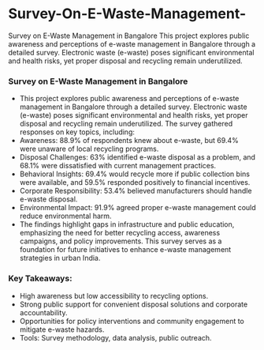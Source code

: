 # Survey-On-E-Waste-Management-
Survey on E-Waste Management in Bangalore  This project explores public awareness and perceptions of e-waste management in Bangalore through a detailed survey. Electronic waste (e-waste) poses significant environmental and health risks, yet proper disposal and recycling remain underutilized. 
### Survey on E-Waste Management in Bangalore
- This project explores public awareness and perceptions of e-waste management in Bangalore through a detailed survey. Electronic waste (e-waste) poses significant environmental and health risks, yet proper disposal and recycling remain underutilized. The survey gathered responses on key topics, including:
- Awareness: 88.9% of respondents knew about e-waste, but 69.4% were unaware of local recycling programs.
- Disposal Challenges: 63% identified e-waste disposal as a problem, and 68.1% were dissatisfied with current management practices.
- Behavioral Insights: 69.4% would recycle more if public collection bins were available, and 59.5% responded positively to financial incentives.
- Corporate Responsibility: 53.4% believed manufacturers should handle e-waste disposal.
- Environmental Impact: 91.9% agreed proper e-waste management could reduce environmental harm.
- The findings highlight gaps in infrastructure and public education, emphasizing the need for better recycling access, awareness campaigns, and policy improvements. This survey serves as a foundation for future initiatives to enhance e-waste management strategies in urban India.

### Key Takeaways:
- High awareness but low accessibility to recycling options.
- Strong public support for convenient disposal solutions and corporate accountability.
- Opportunities for policy interventions and community engagement to mitigate e-waste hazards.
- Tools: Survey methodology, data analysis, public outreach.
